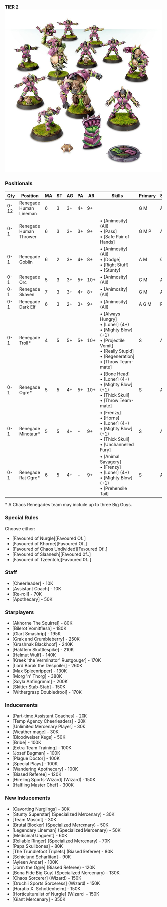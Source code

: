 ﻿**TIER 2**
![](../media/teams/BBChaosRenegades.jpg)

### Positionals

| Qty  | Position               | MA | ST | AG | PA  | AR  | Skills                                                                                                                                                       | Primary | Secondary | Cost |
| ---- | ---------------------- | - | - | -- | -- | --- | ------------------------------------------------------------------------------------------------------------------------------------------------------------ | ------- | --------- | ---- |
| 0-12 | Renegade Human Lineman | 6 | 3 | 3+ | 4+ | 9+  |                                                                                                                                                              | G M    | A S       | 50K  |
| 0-1  | Renegade Human Thrower | 6 | 3 | 3+ | 3+ | 9+  | • [Animosity] (All)<br /> • [Pass] <br /> • [Safe Pair of Hands]                                                                                                     | G M P   | A S       | 75K  |
| 0-1  | Renegade Goblin        | 6 | 2 | 3+ | 4+ | 8+  | • [Animosity] (All)<br /> • [Dodge] <br /> • [Right Stuff] <br /> • [Stunty]                                                                                         | A M    | G P       | 40K  |
| 0-1  | Renegade Orc           | 5 | 3 | 3+ | 5+ | 10+ | • [Animosity] (All)                                                                                                                                            | G M    | A S       | 50K  |
| 0-1  | Renegade Skaven        | 7 | 3 | 3+ | 4+ | 8+  | • [Animosity] (All)                                                                                                                                            | G M    | A S       | 50K  |
| 0-1  | Renegade Dark Elf      | 6 | 3 | 2+ | 3+ | 9+  | • [Animosity] (All)                                                                                                                                            | A G M   | P S       | 75K  |
| 0-1  | Renegade Troll\*       | 4 | 5 | 5+ | 5+ | 10+ | • [Always Hungry]<br /> • [Loner] (4+) <br /> • [Mighty Blow] (+1) <br /> • [Projectile Vomit] <br /> • [Really Stupid] <br /> • [Regeneration] <br /> • [Throw Team-mate] | S       | A G M     | 115K |
| 0-1  | Renegade Ogre\*        | 5 | 5 | 4+ | 5+ | 10+ | • [Bone Head]<br /> • [Loner] (4+) <br /> • [Mighty Blow] (+1) <br /> • [Thick Skull] <br /> • [Throw Team-mate]                                                         | S       | A G M     | 140K |
| 0-1  | Renegade Minotaur\*    | 5 | 5 | 4+ | -  | 9+  | • [Frenzy]<br /> • [Horns] <br /> • [Loner] (4+) <br /> • [Mighty Blow] (+1) <br /> • [Thick Skull] <br /> • [Unchannelled Fury]                                         | S       | A G M     | 150K |
| 0-1  | Renegade Rat Ogre\*    | 6 | 5 | 4+ | -  | 9+  | • [Animal Savagery]<br /> • [Frenzy] <br /> • [Loner] (4+) <br /> • [Mighty Blow] (+1) <br /> • [Prehensile Tail]                                                        | S       | A G M     | 150K |

\* A Chaos Renegades team may include up to three Big Guys.

### Special Rules

Choose either:

* [Favoured of Nurgle][Favoured Of..]
* [Favoured of Khorne][Favoured Of..]
* [Favoured of Chaos Undivided][Favoured Of..]
* [Favoured of Slaanesh][Favoured Of..]
* [Favoured of Tzeentch][Favoured Of..]

### Staff

* [Cheerleader] - 10K
* [Assistant Coach] - 10K
* [Re-roll] - 70K
* [Apothecary]  - 50K

### Starplayers

* [Akhorne The Squirrel] - 80K
* [Bilerot Vomitflesh] - 180K
* [Glart Smashrip] - 195K
* [Grak and Crumbleberry] - 250K
* [Grashnak Blackhoof] - 240K
* [Hakflem Skuttlespike] - 210K
* [Helmut Wulf] - 140K
* [Kreek 'the Verminator' Rustgouger] - 170K
* [Lord Borak the Despoiler] - 260K
* [Max Spleenripper] - 130K
* [Morg 'n' Thorg] - 380K
* [Scyla Anfingrimm] - 200K
* [Skitter Stab-Stab] - 150K
* [Withergrasp Doubledrool] - 170K

### Inducements

* [Part-time Assistant Coaches] - 20K
* [Temp Agency Cheerleaders] - 20K
* [Unlimited Mercenary Player] - 30K
* [Weather mage] - 30K
* [Bloodweiser Kegs] - 50K
* [Bribe] - 100K
* [Extra Team Training] - 100K
* [Josef Bugman] - 100K
* [Plague Doctor] - 100K
* [Special Plays] - 100K
* [Wandering Apothecary] - 100K
* [Biased Referee] - 120K
* [Hireling Sports-Wizard] (Wizard) - 150K
* [Halfling Master Chef] - 300K

### New Inducements

* [Cavorting Nurglings] - 30K
* [Stunty Superstar] (Specialized Mercenary) - 30K
* [Team Mascot] - 30K
* [Brutal Blocker] (Specialized Mercenary) - 50K
* [Legendary Lineman] (Specialized Mercenary) - 50K
* [Medicinal Unguent] - 60K
* [Reliable Ringer] (Specialized Mercenary) - 70K
* [Papa Skullbones] - 80K
* [The Trundlefoot Triplets] (Biased Referee) - 80K
* [Schielund Scharlitan] - 90K
* [Ayleen Andar] - 100K
* [Jorm the Ogre] (Biased Referee) - 120K
* [Bona Fide Big Guy] (Specialized Mercenary) - 130K
* [Chaos Sorcerer] (Wizard) - 150K
* [Druchii Sports Sorceress] (Wizard) - 150K
* [Horatio X. Schottenheim] - 150K
* [Horticulturalist of Nurgle] (Wizard) - 150K
* [Giant Mercenary] - 350K
